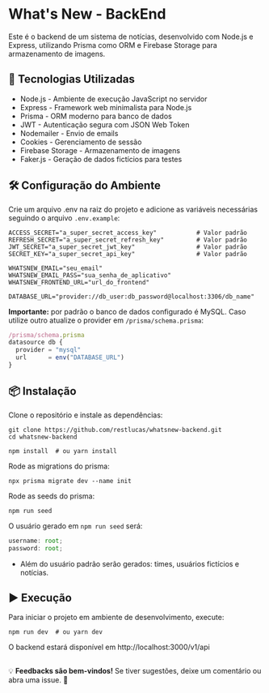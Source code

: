 # What's New - BackEnd

Este é o backend de um sistema de notícias, desenvolvido com Node.js e Express, utilizando Prisma como ORM e Firebase Storage para armazenamento de imagens.

## 🚀 Tecnologias Utilizadas

- Node.js - Ambiente de execução JavaScript no servidor
- Express - Framework web minimalista para Node.js
- Prisma - ORM moderno para banco de dados
- JWT - Autenticação segura com JSON Web Token
- Nodemailer - Envio de emails
- Cookies - Gerenciamento de sessão
- Firebase Storage - Armazenamento de imagens
- Faker.js - Geração de dados fictícios para testes

## 🛠 Configuração do Ambiente

Crie um arquivo .env na raiz do projeto e adicione as variáveis necessárias seguindo o arquivo `.env.example`:

```
ACCESS_SECRET="a_super_secret_access_key"           # Valor padrão
REFRESH_SECRET="a_super_secret_refresh_key"         # Valor padrão
JWT_SECRET="a_super_secret_jwt_key"                 # Valor padrão
SECRET_KEY="a_super_secret_api_key"                 # Valor padrão

WHATSNEW_EMAIL="seu_email"
WHATSNEW_EMAIL_PASS="sua_senha_de_aplicativo"
WHATSNEW_FRONTEND_URL="url_do_frontend"

DATABASE_URL="provider://db_user:db_password@localhost:3306/db_name"
```

**Importante:** por padrão o banco de dados configurado é MySQL. Caso utilize outro atualize o provider em `/prisma/schema.prisma`:

```js
/prisma/schema.prisma
datasource db {
  provider = "mysql"
  url      = env("DATABASE_URL")
}
```

## 📦 Instalação

Clone o repositório e instale as dependências:

```
git clone https://github.com/restlucas/whatsnew-backend.git
cd whatsnew-backend

npm install  # ou yarn install
```

Rode as migrations do prisma:

```
npx prisma migrate dev --name init
```

Rode as seeds do prisma:

```
npm run seed
```

O usuário gerado em `npm run seed` será:

```js
username: root;
password: root;
```

- Além do usuário padrão serão gerados: times, usuários fictícios e notícias.

## ▶️ Execução

Para iniciar o projeto em ambiente de desenvolvimento, execute:

```
npm run dev  # ou yarn dev
```

O backend estará disponível em http://localhost:3000/v1/api

##

💡 **Feedbacks são bem-vindos!** Se tiver sugestões, deixe um comentário ou abra uma issue. 🚀
